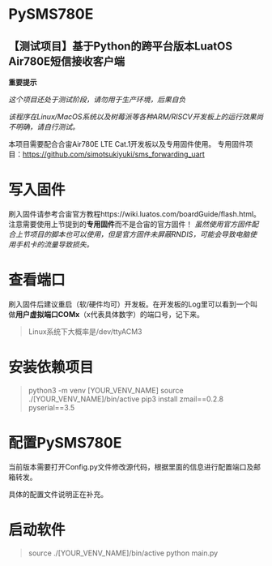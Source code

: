# PySMS780E
## 【测试项目】基于Python的跨平台版本LuatOS Air780E短信接收客户端

**重要提示**

*这个项目还处于测试阶段，请勿用于生产环境，后果自负*

*该程序在Linux/MacOS系统以及树莓派等各种ARM/RISCV开发板上的运行效果尚不明确，请自行测试。*

本项目需要配合合宙Air780E LTE Cat.1开发板以及专用固件使用。
专用固件项目：https://github.com/simotsukiyuki/sms_forwarding_uart

# 写入固件

刷入固件请参考合宙官方教程https://wiki.luatos.com/boardGuide/flash.html。
注意需要使用上节提到的**专用固件**而不是合宙的官方固件！
*虽然使用官方固件配合上节项目的脚本也可以使用，但是官方固件未屏蔽RNDIS，可能会导致电脑使用手机卡的流量导致损失。*

# 查看端口

刷入固件后建议重启（软/硬件均可）开发板。在开发板的Log里可以看到一个叫做**用户虚拟端口COMx**（x代表具体数字）的端口号，记下来。

> Linux系统下大概率是/dev/ttyACM3

# 安装依赖项目

> python3 -m venv [YOUR_VENV_NAME]
> source ./[YOUR_VENV_NAME]/bin/active
> pip3 install zmail==0.2.8 pyserial==3.5

# 配置PySMS780E

当前版本需要打开Config.py文件修改源代码，根据里面的信息进行配置端口及邮箱转发。

具体的配置文件说明正在补充。

# 启动软件

> source ./[YOUR_VENV_NAME]/bin/active
> python main.py
